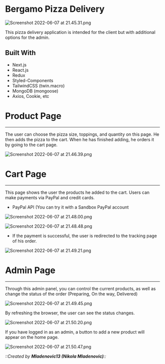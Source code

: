 # Bergamo Pizza Delivery

![Screenshot 2022-06-07 at 21.45.31.png](https://res.craft.do/user/full/9becb574-f036-dae3-8b23-ef86b3c4a5d4/97590E6A-1582-4449-BEB6-4AB01736962F_2/iB7hEmtIgxsU1q4JFY1xI6bHw4RW7xYBmTalNJCwbu0z/Screenshot%202022-06-07%20at%2021.45.31.png)

This pizza delivery application is intended for the client but with additional options for the admin.

## Built With

- Next.js
- React.js
- Redux
- Styled-Components
- TailwindCSS (twin.macro)
- MongoDB (mongoose)
- Axios, Cookie, etc

# Product Page

---

The user can choose the pizza size, toppings, and quantity on this page. He then adds the pizza to the cart. When he has finished adding, he orders it by going to the cart page.

![Screenshot 2022-06-07 at 21.46.39.png](https://res.craft.do/user/full/9becb574-f036-dae3-8b23-ef86b3c4a5d4/E9A9D874-2647-4009-AB70-A0F753151B10_2/m2ZzLmUlc19z6mGDGmxEWAlk540HfZUhszvpXIzVtUwz/Screenshot%202022-06-07%20at%2021.46.39.png)

# Cart Page

---

This page shows the user the products he added to the cart. Users can make payments via PayPal and credit cards.


- PayPal API (You can try it with a Sandbox PayPal account

![Screenshot 2022-06-07 at 21.48.00.png](https://res.craft.do/user/full/9becb574-f036-dae3-8b23-ef86b3c4a5d4/1B14C30C-C272-4560-9E71-3F3156C9F95B_2/OAH3WxI49iBQPVsFNPe4Yt0Br89yEi5M9aHBG7nwmKMz/Screenshot%202022-06-07%20at%2021.48.00.png)

![Screenshot 2022-06-07 at 21.48.48.png](https://res.craft.do/user/full/9becb574-f036-dae3-8b23-ef86b3c4a5d4/6BF1FD32-ABB5-4930-AB1C-CB3901D03866_2/fhlVEZmGxBB7lPlQprp7yqUAQu2H0pIobzQVPxflBXAz/Screenshot%202022-06-07%20at%2021.48.48.png)

- If the payment is successful, the user is redirected to the tracking page of his order.

![Screenshot 2022-06-07 at 21.49.21.png](https://res.craft.do/user/full/9becb574-f036-dae3-8b23-ef86b3c4a5d4/69CAD19A-A979-482A-BF65-C7D2C4871456_2/zJqb7e6gOHl5RKNlz7y9vRMqUC2qwtlZJWPLgVy4cuUz/Screenshot%202022-06-07%20at%2021.49.21.png)

# Admin Page

---

Through this admin panel, you can control the current products, as well as change the status of the order (Preparing, On the way, Delivered)

![Screenshot 2022-06-07 at 21.49.45.png](https://res.craft.do/user/full/9becb574-f036-dae3-8b23-ef86b3c4a5d4/983FA703-14BE-403A-97AA-9B70285EB023_2/pHccCpeufBc0RWumx5hEgOIPFBcqdiDNsvvnKxgncUsz/Screenshot%202022-06-07%20at%2021.49.45.png)

By refreshing the browser, the user can see the status changes.

![Screenshot 2022-06-07 at 21.50.20.png](https://res.craft.do/user/full/9becb574-f036-dae3-8b23-ef86b3c4a5d4/C2184224-7EDE-48F2-9885-C7232A1B4113_2/C8GDXBeLXRgyT9NwVPEobietyZD9aAz0OgOFIu9MQ64z/Screenshot%202022-06-07%20at%2021.50.20.png)

If you have logged in as an admin, a button to add a new product will appear on the home page.

![Screenshot 2022-06-07 at 21.50.47.png](https://res.craft.do/user/full/9becb574-f036-dae3-8b23-ef86b3c4a5d4/C559D293-8BCE-41D0-9064-F3C474D559E0_2/UmjBUZ1GManigTSK5l8VeaI9fohdmuTCxxnDPiA1ncYz/Screenshot%202022-06-07%20at%2021.50.47.png)

_::Created by **Mladenovic13 (Nikola Mladenovic)**::_

